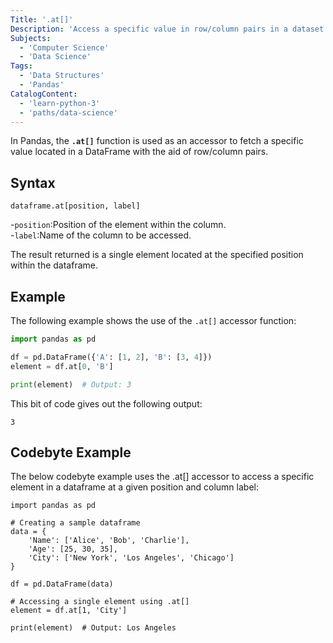 ```yaml
---
Title: '.at[]'
Description: 'Access a specific value in row/column pairs in a dataset.' 
Subjects: 
  - 'Computer Science'
  - 'Data Science'
Tags: 
  - 'Data Structures'
  - 'Pandas'
CatalogContent: 
  - 'learn-python-3'
  - 'paths/data-science'
---
```


In Pandas, the **`.at[]`** function is used as an accessor to fetch a specific value located in a DataFrame with the aid of row/column pairs. 

## Syntax

```pseudo
dataframe.at[position, label]
```
-`position`:Position of the element within the column.<br>
-`label`:Name of the column to be accessed.

The result returned is a single element located at the specified position within the dataframe.

## Example

The following example shows the use of the `.at[]` accessor function:

```py
import pandas as pd

df = pd.DataFrame({'A': [1, 2], 'B': [3, 4]})
element = df.at[0, 'B']

print(element)  # Output: 3
```

This bit of code gives out the following output:

```shell
3
``` 

## Codebyte Example

The below codebyte example uses the .at[] accessor to access a specific element in a dataframe at a given position and column label:


```at/python
import pandas as pd

# Creating a sample dataframe
data = {
    'Name': ['Alice', 'Bob', 'Charlie'],
    'Age': [25, 30, 35],
    'City': ['New York', 'Los Angeles', 'Chicago']
}

df = pd.DataFrame(data)

# Accessing a single element using .at[]
element = df.at[1, 'City']

print(element)  # Output: Los Angeles
```
